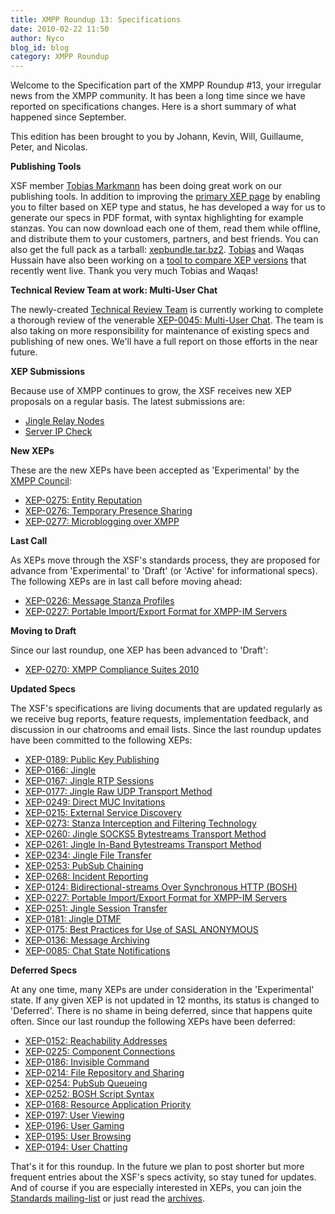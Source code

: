 ```yaml
---
title: XMPP Roundup 13: Specifications
date: 2010-02-22 11:50
author: Nyco
blog_id: blog
category: XMPP Roundup
---
```


Welcome to the Specification part of the XMPP Roundup \#13, your irregular news from the XMPP community. It has been a long time since we have reported on specifications changes. Here is a short summary of what happened since September.

This edition has been brought to you by Johann, Kevin, Will, Guillaume, Peter, and Nicolas.

**Publishing Tools**

XSF member [Tobias Markmann](http://ayena.de) has been doing great work on our publishing tools. In addition to improving the [primary XEP page](https://xmpp.org/extensions/) by enabling you to filter based on XEP type and status, he has developed a way for us to generate our specs in PDF format, with syntax highlighting for example stanzas. You can now download each one of them, read them while offline, and distribute them to your customers, partners, and best friends. You can also get the full pack as a tarball: [xepbundle.tar.bz2](https://xmpp.org/extensions/xepbundle.tar.bz2).
[Tobias](http://ayena.de) and Waqas Hussain have also been working on a [tool to compare XEP versions](https://xmpp.org/extensions/diff) that recently went live. Thank you very much Tobias and Waqas!

**Technical Review Team at work: Multi-User Chat**

The newly-created [Technical Review Team](https://xmpp.org/xsf/teams/techreview/) is currently working to complete a thorough review of the venerable [XEP-0045: Multi-User Chat](https://xmpp.org/extensions/xep-0045.html). The team is also taking on more responsibility for maintenance of existing specs and publishing of new ones. We'll have a full report on those efforts in the near future.

**XEP Submissions**

Because use of XMPP continues to grow, the XSF receives new XEP proposals on a regular basis. The latest submissions are:

-   [Jingle Relay Nodes](https://xmpp.org/extensions/inbox/jingle-nodes.html)
-   [Server IP Check](https://xmpp.org/extensions/inbox/sic.html)

**New XEPs**

These are the new XEPs have been accepted as 'Experimental' by the [XMPP Council](https://xmpp.org/council/):

-   [XEP-0275: Entity Reputation](https://xmpp.org/extensions/xep-0275.html)
-   [XEP-0276: Temporary Presence Sharing](https://xmpp.org/extensions/xep-0276.html)
-   [XEP-0277: Microblogging over XMPP](https://xmpp.org/extensions/xep-0277.html)

**Last Call**

As XEPs move through the XSF's standards process, they are proposed for advance from 'Experimental' to 'Draft' (or 'Active' for informational specs). The following XEPs are in last call before moving ahead:

-   [XEP-0226: Message Stanza Profiles](https://xmpp.org/extensions/xep-0226.html)
-   [XEP-0227: Portable Import/Export Format for XMPP-IM Servers](https://xmpp.org/extensions/xep-0227.html)

**Moving to Draft**

Since our last roundup, one XEP has been advanced to 'Draft':

-   [XEP-0270: XMPP Compliance Suites 2010](https://xmpp.org/extensions/xep-0270.html)

**Updated Specs**

The XSF's specifications are living documents that are updated regularly as we receive bug reports, feature requests, implementation feedback, and discussion in our chatrooms and email lists. Since the last roundup updates have been committed to the following XEPs:

-   [XEP-0189: Public Key Publishing](https://xmpp.org/extensions/xep-0189.html)
-   [XEP-0166: Jingle](https://xmpp.org/extensions/xep-0166.html)
-   [XEP-0167: Jingle RTP Sessions](https://xmpp.org/extensions/xep-0167.html)
-   [XEP-0177: Jingle Raw UDP Transport Method](https://xmpp.org/extensions/xep-0177.html)
-   [XEP-0249: Direct MUC Invitations](https://xmpp.org/extensions/xep-0249.html)
-   [XEP-0215: External Service Discovery](https://xmpp.org/extensions/xep-0215.html)
-   [XEP-0273: Stanza Interception and Filtering Technology](https://xmpp.org/extensions/xep-0273.html)
-   [XEP-0260: Jingle SOCKS5 Bytestreams Transport Method](https://xmpp.org/extensions/xep-0260.html)
-   [XEP-0261: Jingle In-Band Bytestreams Transport Method](https://xmpp.org/extensions/xep-0261.html)
-   [XEP-0234: Jingle File Transfer](https://xmpp.org/extensions/xep-0234.html)
-   [XEP-0253: PubSub Chaining](https://xmpp.org/extensions/xep-0253.html)
-   [XEP-0268: Incident Reporting](https://xmpp.org/extensions/xep-0268.html)
-   [XEP-0124: Bidirectional-streams Over Synchronous HTTP (BOSH)](https://xmpp.org/extensions/xep-0124.html)
-   [XEP-0227: Portable Import/Export Format for XMPP-IM Servers](https://xmpp.org/extensions/xep-0227.html)
-   [XEP-0251: Jingle Session Transfer](https://xmpp.org/extensions/xep-0251.html)
-   [XEP-0181: Jingle DTMF](https://xmpp.org/extensions/xep-0181.html)
-   [XEP-0175: Best Practices for Use of SASL ANONYMOUS](https://xmpp.org/extensions/xep-0175.html)
-   [XEP-0136: Message Archiving](https://xmpp.org/extensions/xep-0136.html)
-   [XEP-0085: Chat State Notifications](https://xmpp.org/extensions/xep-0085.html)

**Deferred Specs**

At any one time, many XEPs are under consideration in the 'Experimental' state. If any given XEP is not updated in 12 months, its status is changed to 'Deferred'. There is no shame in being deferred, since that happens quite often. Since our last roundup the following XEPs have been deferred:

-   [XEP-0152: Reachability Addresses](https://xmpp.org/extensions/xep-0152.html)
-   [XEP-0225: Component Connections](https://xmpp.org/extensions/xep-0225.html)
-   [XEP-0186: Invisible Command](https://xmpp.org/extensions/xep-0186.html)
-   [XEP-0214: File Repository and Sharing](https://xmpp.org/extensions/xep-0214.html)
-   [XEP-0254: PubSub Queueing](https://xmpp.org/extensions/xep-0254.html)
-   [XEP-0252: BOSH Script Syntax](https://xmpp.org/extensions/xep-0252.html)
-   [XEP-0168: Resource Application Priority](https://xmpp.org/extensions/xep-0168.html)
-   [XEP-0197: User Viewing](https://xmpp.org/extensions/xep-0197.html)
-   [XEP-0196: User Gaming](https://xmpp.org/extensions/xep-0196.html)
-   [XEP-0195: User Browsing](https://xmpp.org/extensions/xep-0195.html)
-   [XEP-0194: User Chatting](https://xmpp.org/extensions/xep-0194.html)

That's it for this roundup. In the future we plan to post shorter but more frequent entries about the XSF's specs activity, so stay tuned for updates. And of course if you are especially interested in XEPs, you can join the [Standards mailing-list](https://mail.jabber.org/mailman/listinfo/standards) or just read the [archives](https://mail.jabber.org/pipermail/standards/).
